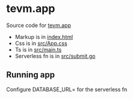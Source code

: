 # tevm.app

Source code for [tevm.app](https://tevm.app)

- Markup is in [index.html](./index.html)
- Css is in [src/App.css](./src/App.css)
- Ts is in [src/main.ts](./src/main.ts)
- Serverless fn is in [src/submit.go](./src/submit.go)

## Running app

Configure DATABASE_URL= for the serverless fn
